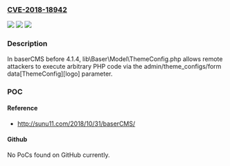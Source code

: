 ### [CVE-2018-18942](https://cve.mitre.org/cgi-bin/cvename.cgi?name=CVE-2018-18942)
![](https://img.shields.io/static/v1?label=Product&message=n%2Fa&color=blue)
![](https://img.shields.io/static/v1?label=Version&message=n%2Fa&color=blue)
![](https://img.shields.io/static/v1?label=Vulnerability&message=n%2Fa&color=brighgreen)

### Description

In baserCMS before 4.1.4, lib\Baser\Model\ThemeConfig.php allows remote attackers to execute arbitrary PHP code via the admin/theme_configs/form data[ThemeConfig][logo] parameter.

### POC

#### Reference
- http://sunu11.com/2018/10/31/baserCMS/

#### Github
No PoCs found on GitHub currently.

